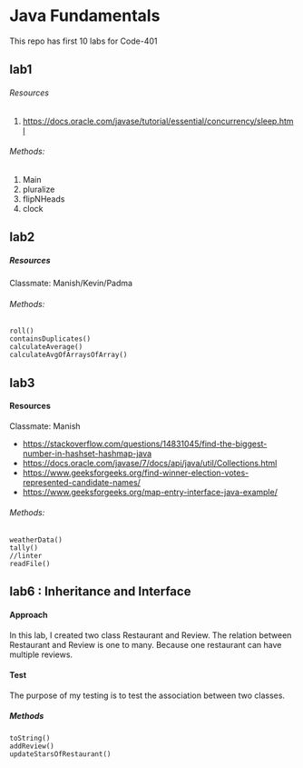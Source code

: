 # Java Fundamentals

This repo has first 10 labs for Code-401

## lab1
###### Resources
1.  https://docs.oracle.com/javase/tutorial/essential/concurrency/sleep.html
  
###### Methods: 
1. Main 
2. pluralize
3. flipNHeads
4. clock

## lab2
##### Resources 
Classmate: Manish/Kevin/Padma

###### Methods:
```
roll()
containsDuplicates()
calculateAverage()
calculateAvgOfArraysOfArray()
```

## lab3
  
#### Resources
Classmate: Manish 
* https://stackoverflow.com/questions/14831045/find-the-biggest-number-in-hashset-hashmap-java
* https://docs.oracle.com/javase/7/docs/api/java/util/Collections.html
* https://www.geeksforgeeks.org/find-winner-election-votes-represented-candidate-names/
* https://www.geeksforgeeks.org/map-entry-interface-java-example/
  
###### Methods: 
```
weatherData()
tally()
//linter 
readFile()
```
## lab6 : Inheritance and Interface
#### Approach
In this lab, I created two class Restaurant and Review. The relation between Restaurant and Review is one to many. Because one restaurant can have multiple reviews. 

#### Test 
The purpose of my testing is to test the association between two classes. 
##### Methods
```
toString()
addReview()
updateStarsOfRestaurant()
```







